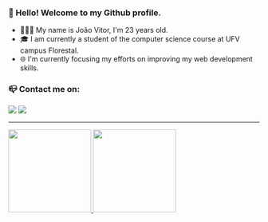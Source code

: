 ### 👋 Hello! Welcome to my Github profile.

- 👨🏻‍💻 My name is João Vitor, I'm 23 years old. 
- 🎓 I am currently a student of the computer science course at UFV campus Florestal.
- 🌐 I'm currently focusing my efforts on improving my web development skills.


### 📪 Contact me on:

<div>
<a href = "mailto:joaovitorgv2019@gmail.com"><img src="https://img.shields.io/badge/Gmail-D14836?style=for-the-badge&logo=gmail&logoColor=white" target="_blank"></a>
<a href="https://www.linkedin.com/in/jo%C3%A3o-vitor-gon%C3%A7alves-vieira-b3b1571a0/" target="_blank"><img src="https://img.shields.io/badge/-LinkedIn-%230077B5?style=for-the-badge&logo=linkedin&logoColor=white" target="_blank"></a>   
</div>

____

<div>
  <a href="https://github.com/joaoVGvieira">
  <img height="166x" src="https://github-readme-stats.vercel.app/api?username=joaoVGvieira&show_icons=true&theme=tokyonight&include_all_commits=true&count_private=true"/>
  <img height="166px" src="https://github-readme-stats.vercel.app/api/top-langs/?username=joaoVGvieira&layout=compact&theme=tokyonight&hide=jupyter%20notebook,shaderlab&langs_count=8"/>
</div>
